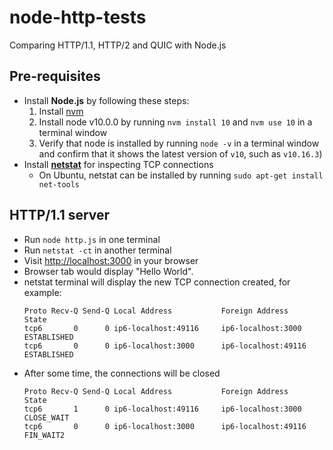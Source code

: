 # node-http-tests
Comparing HTTP/1.1, HTTP/2 and QUIC with Node.js

## Pre-requisites

- Install **Node.js** by following these steps:
  1. Install [nvm](https://github.com/nvm-sh/nvm#installation-and-update)
  1. Install node v10.0.0 by running `nvm install 10` and `nvm use 10` in a terminal window
  1. Verify that node is installed by running `node -v` in a terminal window and confirm that it shows the latest version of `v10`, such as `v10.16.3`)
- Install [**netstat**](https://en.wikipedia.org/wiki/Netstat) for inspecting TCP connections
  - On Ubuntu, netstat can be installed by running `sudo apt-get install net-tools`

## HTTP/1.1 server

* Run `node http.js` in one terminal
* Run `netstat -ct` in another terminal
* Visit [http://localhost:3000](http://localhost:3000) in your browser
* Browser tab would display "Hello World".
* netstat terminal will display the new TCP connection created, for example:
  ```console
  Proto Recv-Q Send-Q Local Address           Foreign Address         State      
  tcp6       0      0 ip6-localhost:49116     ip6-localhost:3000      ESTABLISHED
  tcp6       0      0 ip6-localhost:3000      ip6-localhost:49116     ESTABLISHED
  ```
* After some time, the connections will be closed
  ```console
  Proto Recv-Q Send-Q Local Address           Foreign Address         State      
  tcp6       1      0 ip6-localhost:49116     ip6-localhost:3000      CLOSE_WAIT 
  tcp6       0      0 ip6-localhost:3000      ip6-localhost:49116     FIN_WAIT2
  ```